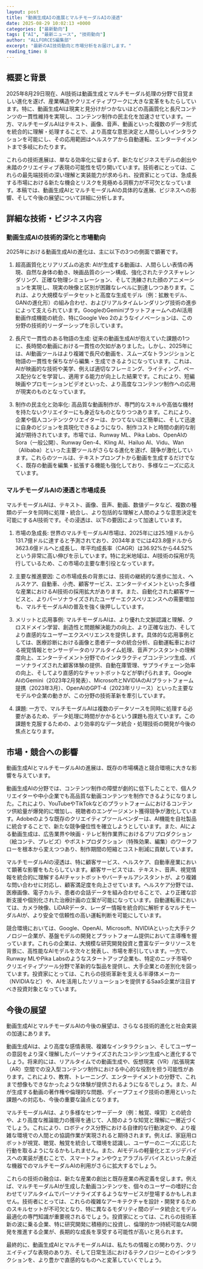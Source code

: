 ```yaml
---
layout: post
title: "動画生成AIの進展とマルチモーダルAIの浸透"
date: 2025-08-29 10:02:13 +0000
categories: ["最新動向"]
tags: ["AI", "最新ニュース", "技術動向"]
author: "ALLFORCES編集部"
excerpt: "最新のAI技術動向と市場分析をお届けします。"
reading_time: 8
---
```


## 概要と背景

2025年8月29日現在、AI技術は動画生成とマルチモーダル処理の分野で目覚ましい進化を遂げ、産業構造やクリエイティブワークに大きな変革をもたらしています。特に、動画生成AIは現実と見分けがつかないほどの高画質化と長尺コンテンツの一貫性維持を実現し、コンテンツ制作の民主化を加速させています。一方、マルチモーダルAIはテキスト、画像、音声、動画といった複数のデータ形式を統合的に理解・処理することで、より高度な意思決定と人間らしいインタラクションを可能にし、その応用範囲はヘルスケアから自動運転、エンターテイメントまで多岐にわたります。

これらの技術進展は、単なる効率化に留まらず、新たなビジネスモデルの創出や未踏のクリエイティブ表現の可能性を切り開いています。技術者にとっては、これらの最先端技術の深い理解と実装能力が求められ、投資家にとっては、急成長する市場における新たな機会とリスクを見極める洞察力が不可欠となっています。本稿では、動画生成AIとマルチモーダルAIの具体的な進展、ビジネスへの影響、そして今後の展望について詳細に分析します。

## 詳細な技術・ビジネス内容

### 動画生成AIの技術的深化と市場動向

2025年における動画生成AIの進化は、主に以下の3つの側面で顕著です。

1.  超高画質化とリアリズムの追求: AIが生成する動画は、人間らしい表情の再現、自然な身体の動き、映画品質のシーン構成、強化されたテクスチャレンダリング、正確な物理シミュレーション、そして洗練された顔のアニメーションを実現し、現実の映像と区別が困難なレベルに到達しつつあります。これは、より大規模なデータセットと高度な生成モデル（例：拡散モデル、GANの進化形）の組み合わせ、およびリアルタイムレンダリング技術の進歩によって支えられています。GoogleのGeminiプラットフォームへのAI活用動画作成機能の統合、特にGoogle Veo 2のようなイノベーションは、この分野の技術的リーダーシップを示しています。

2.  長尺で一貫性のある物語の生成: 従来の動画生成AIが抱えていた課題の1つに、長時間の動画における一貫性の欠如がありました。しかし、2025年には、AI動画ツールはより複雑で長尺の動画を、スムーズなトランジションと物語の一貫性を保ちながら編集・生成できるようになっています。これは、AIが映画的な技術や美学、例えば適切なフレーミング、ライティング、ペース配分などを学習し、適用する能力が向上した結果です。これにより、短編映画やプロモーションビデオといった、より高度なコンテンツ制作への応用が現実のものとなっています。

3.  制作の民主化と効率化: 高品質な動画制作が、専門的なスキルや高価な機材を持たないクリエイターにも身近なものとなりつつあります。これにより、企業や個人コンテンツクリエイターは、かつてないほど簡単に、そして迅速に自身のビジョンを具現化できるようになり、制作コストと時間の劇的な削減が期待されています。市場では、Runway ML、Pika Labs、OpenAIのSora（一般公開）、Runway Gen-4、Kling AI、Hailuo AI、Vidu、Wan（Alibaba）といった主要ツールがさらなる進化を遂げ、競争が激化しています。これらのツールは、テキストプロンプトから動画を生成するだけでなく、既存の動画を編集・拡張する機能も強化しており、多様なニーズに応えています。

### マルチモーダルAIの浸透と市場成長

マルチモーダルAIは、テキスト、画像、音声、動画、数値データなど、複数の種類のデータを同時に処理・統合し、より包括的な理解と人間のような意思決定を可能にするAI技術です。その浸透は、以下の要因によって加速しています。

1.  市場の急成長: 世界のマルチモーダルAI市場は、2025年には25.1億ドルから131.7億ドルに達すると予測されており、2034年までには423.8億ドルから3623.6億ドルへと成長し、年平均成長率（CAGR）は36.92%から44.52%という非常に高い伸びを示しています。特に北米地域は、AI技術の採用が先行しているため、この市場の主要な牽引役となっています。

2.  主要な推進要因: この市場成長の背景には、技術の継続的な進歩に加え、ヘルスケア、自動車、小売、顧客サービス、エンターテイメントといった多様な産業におけるAI技術の採用拡大があります。また、自動化された顧客サービスと、よりパーソナライズされたユーザーエクスペリエンスへの需要増加も、マルチモーダルAIの普及を強く後押ししています。

3.  メリットと応用事例: マルチモーダルAIは、より優れた文脈認識と理解、クロスドメイン学習、創造性と問題解決能力の向上、より正確な出力、そしてより直感的なユーザーエクスペリエンスを提供します。具体的な応用事例としては、医療診断における画像と患者データの統合分析、自動運転車における視覚情報とセンサーデータのリアルタイム処理、音声アシスタントの理解度向上、エンターテイメント分野でのインタラクティブコンテンツ生成、パーソナライズされた顧客体験の提供、自動在庫管理、サプライチェーン効率の向上、そしてより直感的なチャットボットなどが挙げられます。Google AIのGemini（2023年2月発表）、MicrosoftとNVIDIAのAIプラットフォーム提携（2023年3月）、OpenAIのGPT-4（2023年リリース）といった主要なモデルや企業の動きが、この分野の技術革新を牽引しています。

4.  課題: 一方で、マルチモーダルAIは複数のデータソースを同時に処理する必要があるため、データ処理に時間がかかるという課題も抱えています。この課題を克服するための、より効率的なデータ統合・処理技術の開発が今後の焦点となります。

## 市場・競合への影響

動画生成AIとマルチモーダルAIの進展は、既存の市場構造と競合環境に大きな影響を与えています。

動画生成AIの分野では、コンテンツ制作の障壁が劇的に低下したことで、個人クリエイターや中小企業でも高品質な動画コンテンツを制作できるようになりました。これにより、YouTubeやTikTokなどのプラットフォームにおけるコンテンツ供給量が爆発的に増加し、視聴者のエンゲージメント獲得競争が激化しています。Adobeのような既存のクリエイティブツールベンダーは、AI機能を自社製品に統合することで、新たな競争優位性を確立しようとしています。また、AIによる動画生成は、広告業界や映画・テレビ制作業界におけるプリプロダクション（絵コンテ、プレビズ）やポストプロダクション（特殊効果、編集）のワークフローを根本から変えつつあり、制作期間の短縮とコスト削減に貢献しています。

マルチモーダルAIの浸透は、特に顧客サービス、ヘルスケア、自動車産業において顕著な影響をもたらしています。顧客サービスでは、テキスト、音声、視覚情報を統合的に理解するAIチャットボットやバーチャルアシスタントが、より複雑な問い合わせに対応し、顧客満足度を向上させています。ヘルスケア分野では、医療画像、電子カルテ、患者の会話データを組み合わせることで、より正確な診断支援や個別化された治療計画の立案が可能になっています。自動運転車においては、カメラ映像、LiDARデータ、レーダー情報を統合的に解析するマルチモーダルAIが、より安全で信頼性の高い運転判断を可能にしています。

競合環境においては、Google、OpenAI、Microsoft、NVIDIAといった大手テクノロジー企業が、基盤モデルの開発とプラットフォーム提供において主導権を握っています。これらの企業は、大規模な研究開発投資と豊富なデータリソースを背景に、高性能なAIモデルを次々と発表し、市場を牽引しています。一方で、Runway MLやPika Labsのようなスタートアップ企業も、特定のニッチ市場やクリエイティブツール分野で革新的な製品を提供し、大手企業との差別化を図っています。投資家にとっては、これらの技術革新を支える半導体メーカー（NVIDIAなど）や、AIを活用したソリューションを提供するSaaS企業が注目すべき投資対象となっています。

## 今後の展望

動画生成AIとマルチモーダルAIの今後の展望は、さらなる技術的進化と社会実装の加速にあります。

動画生成AIは、より高度な感情表現、複雑なインタラクション、そしてユーザーの意図をより深く理解したパーソナライズされたコンテンツ生成へと進化するでしょう。将来的には、リアルタイムでの動画生成や、仮想現実（VR）/拡張現実（AR）空間での没入型コンテンツ制作における中心的な役割を担う可能性があります。これにより、教育、トレーニング、エンターテイメントの分野で、これまで想像もできなかったような体験が提供されるようになるでしょう。また、AIが生成する動画の著作権や倫理的な問題、ディープフェイク技術の悪用といった課題への対応も、今後の重要な論点となります。

マルチモーダルAIは、より多様なセンサーデータ（例：触覚、嗅覚）との統合や、より高度な推論能力の獲得を通じて、人間のような知覚と理解に一層近づくでしょう。これにより、ロボティクス分野における自律的な行動決定や、より複雑な環境での人間との協調作業が実現されると期待されます。例えば、家庭用ロボットが視覚、聴覚、触覚を統合して環境を認識し、ユーザーのニーズに応じた行動を取るようになるかもしれません。また、AIモデルの軽量化とエッジデバイスへの実装が進むことで、スマートフォンやウェアラブルデバイスといった身近な機器でのマルチモーダルAIの利用がさらに拡大するでしょう。

これらの技術の融合は、新たな産業の創出と既存産業の再定義を促します。例えば、マルチモーダルAIが生成した動画コンテンツを、個々のユーザーの嗜好に合わせてリアルタイムでパーソナライズするようなサービスが登場するかもしれません。技術者にとっては、これらの複雑なアーキテクチャを設計・開発するためのスキルセットが不可欠となり、特に異なるモダリティ間のデータ統合とモデル最適化の専門知識が重要視されるでしょう。投資家にとっては、これらの技術革新の波に乗る企業、特に研究開発に積極的に投資し、倫理的かつ持続可能なAI開発を推進する企業が、長期的な成長を享受する可能性が高いと見られます。

最終的に、動画生成AIとマルチモーダルAIは、私たちの情報との関わり方、クリエイティブな表現のあり方、そして日常生活におけるテクノロジーとのインタラクションを、より豊かで直感的なものへと変革していくでしょう。

